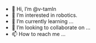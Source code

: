 - 👋 Hi, I’m @v-tamln
- 👀 I’m interested in robotics.
- 🌱 I’m currently learning ...
- 💞️ I’m looking to collaborate on ...
- 📫 How to reach me ...

<!---
v-tamln/v-tamln is a ✨ special ✨ repository because its `README.md` (this file) appears on your GitHub profile.
You can click the Preview link to take a look at your changes.
--->

